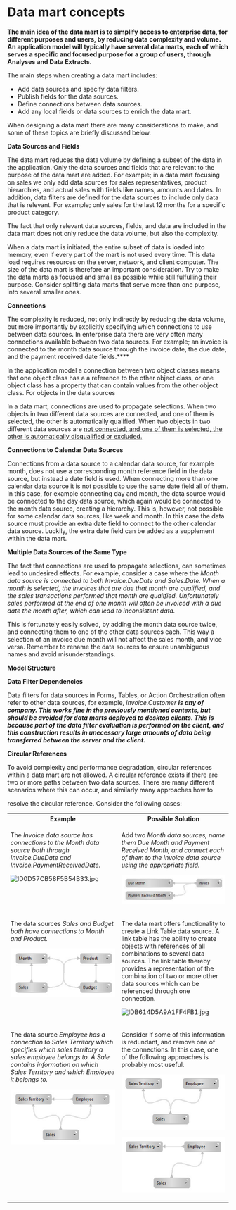 # Data mart concepts

  **The main idea of the data mart is to simplify access to enterprise data, for different purposes and users, by reducing data complexity and volume. An application model will typically have several data marts, each of which serves a specific and focused purpose for a group of users, through Analyses and Data Extracts.**

The main steps when creating a data mart includes:

*   Add data sources and specify data filters.
*   Publish fields for the data sources.
*   Define connections between data sources.
*   Add any local fields or data sources to enrich the data mart.

When designing a data mart there are many considerations to make, and some of these topics are briefly discussed below.

**Data Sources and Fields**

The data mart reduces the data volume by defining a subset of the data in the application. Only the data sources and fields that are relevant to the purpose of the data mart are added. For example; in a data mart focusing on sales we only add data sources for sales representatives, product hierarchies, and actual sales with fields like names, amounts and dates. In addition, data filters are defined for the data sources to include only data that is relevant. For example; only sales for the last 12 months for a specific product category.

The fact that only relevant data sources, fields, and data are included in the data mart does not only reduce the data volume, but also the complexity.

When a data mart is initiated, the entire subset of data is loaded into memory, even if every part of the mart is not used every time. This data load requires resources on the server, network, and client computer. The size of the data mart is therefore an important consideration. Try to make the data marts as focused and small as possible while still fulfulling their purpose. Consider splitting data marts that serve more than one purpose, into several smaller ones.

**Connections**

The complexity is reduced, not only indirectly by reducing the data volume, but more importantly by explicitly specifying which connections to use between data sources. In enterprise data there are very often many connections available between two data sources. For example; an invoice is connected to the month data source through the invoice date, the due date, and the payment received date fields.**** 

In the application model a connection between two object classes means that one object class has a a reference to the other object class, or one object class has a property that can contain values from the other object class. For objects in the data sources

In a data mart, connections are used to propagate selections. When two objects in two different data sources are connected, and one of them is selected, the other is automatically qualified. When two objects in two different data sources are <span style="TEXT-DECORATION: underline">not connected, and one of them is selected, the other is automatically disqualified or excluded.

**Connections to Calendar Data Sources**  

Connections from a data source to a calendar data source, for example month, does not use a corresponding month reference field in the data source, but instead a date field is used. When connecting more than one calendar data source it is not possible to use the same date field all of them. In this case, for example connecting day and month, the data source would be connected to the day data source, which again would be connected to the month data source, creating a hierarchy. This is, however, not possible for some calendar data sources, like week and month. In this case the data source must provide an extra date field to connect to the other calendar data source. Luckily, the extra date field can be added as a supplement within the data mart.

**Multiple Data Sources of the Same Type**

The fact that connections are used to propagate selections, can sometimes lead to undesired effects. For example, consider a case where the <span style="FONT-WEIGHT: normal; FONT-STYLE: italic">Month data source is connected to both <span style="FONT-STYLE: italic">Invoice.DueDate and <span style="FONT-STYLE: italic">Sales.Date. When a month is selected, the invoices that are due that month are qualified, and the sales transactions performed that month are qualified. Unfortunately sales performed at the end of one month will often be invoiced with a due date the month after, which can lead to inconsistent data.

This is fortunately easily solved, by adding the month data source twice, and connecting them to one of the other data sources each. This way a selection of an invoice due month will not affect the sales month, and vice versa. Remember to rename the data sources to ensure unambiguous names and avoid misunderstandings.

**Model Structure**

**Data Filter Dependencies**

Data filters for data sources in Forms, Tables, or Action Orchestration often refer to other data sources, for example, <span style="FONT-STYLE: italic">invoice.Customer <span style="FONT-WEIGHT: bold; FONT-STYLE: italic">is any of <span style="FONT-STYLE: italic">company. This works fine in the previously mentioned contexts, but should be avoided for data marts deployed to desktop clients. This is because part of the data filter evaluation is performed on the client, and this construction results in unecessary large amounts of data being transferred between the server and the client.

 **Circular References**

To avoid complexity and performance degradation, circular references within a data mart are not allowed. A circular reference exists if there are two or more paths between two data sources. There are many different scenarios where this can occur, and similarly many approaches how to

resolve the circular reference. Consider the following cases:

 <table style="WIDTH: 100%">

<tbody>

<tr>

<th>Example</th>

<th>Possible Solution</th>

</tr>

<tr>

<td valign="top">

The <span style="FONT-STYLE: italic">Invoice data source has connections to the Month data source both through <span style="FONT-STYLE: italic">Invoice.DueDate and <span style="FONT-STYLE: italic">Invoice.PaymentReceivedDate.

![ID0D57CB58F5B54B33.jpg](media/ID0D57CB58F5B54B33.jpg)

</td>

<td valign="top">

Add two <span style="FONT-STYLE: italic">Month data sources, name them <span style="FONT-STYLE: italic">Due Month and <span style="FONT-STYLE: italic">Payment Received Month, and connect each of them to the <span style="FONT-STYLE: italic">Invoice data source using the appropriate field.

![IDA26D0104126541F7.jpg](media/IDA26D0104126541F7.jpg)

</td>

</tr>

<tr>

<td valign="top">

The data sources <span style="FONT-STYLE: italic">Sales and <span style="FONT-STYLE: italic">Budget both have connections to <span style="FONT-WEIGHT: normal; FONT-STYLE: italic">Month and <span style="FONT-STYLE: italic">Product.

![ID03E412AEB44641E9.jpg](media/ID03E412AEB44641E9.jpg)

</td>

<td valign="top">

The data mart offers functionality to create a Link Table data source. A link table has the ability to create objects with references of all combinations to several data sources. The link table thereby provides a representation of the combination of two or more other data sources which can be referenced through one connection.

![IDB614D5A9A1FF4FB1.jpg](media/IDB614D5A9A1FF4FB1.jpg)

</td>

</tr>

<tr>

<td valign="top">

The data source <span style="FONT-STYLE: italic">Employee has a connection to <span style="FONT-STYLE: italic">Sales Territory which specifies which sales territory a sales employee belongs to. A <span style="FONT-STYLE: italic">Sale contains information on which <span style="FONT-STYLE: italic">Sales Territory and which <span style="FONT-STYLE: italic">Employee it belongs to.

![IDCF0EA99C6C3C4C34.jpg](media/IDCF0EA99C6C3C4C34.jpg)

</td>

<td valign="top">

Consider if some of this information is redundant, and remove one of the connections. In this case, one of the following approaches is probably most useful.

![IDB21CC6FF8C4F4B8A.jpg](media/IDB21CC6FF8C4F4B8A.jpg)

![ID9B1B7FD84F6A4967.jpg](media/ID9B1B7FD84F6A4967.jpg)

</td>

</tr>

</tbody>

</table>